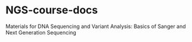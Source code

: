 # NGS-course-docs
Materials for DNA Sequencing and Variant Analysis: Basics of Sanger and Next Generation Sequencing
